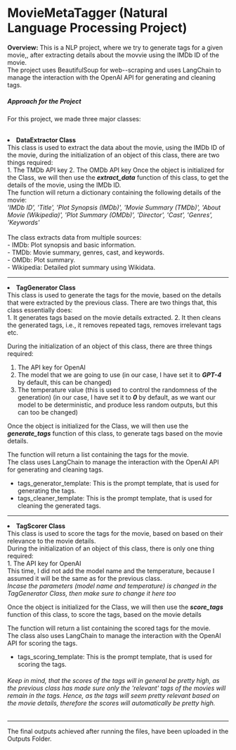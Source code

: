 <h1> MovieMetaTagger (Natural Language Processing Project) </h1>
        <p><strong>Overview:</strong> This is a NLP project, where we try to generate tags for a given movie,, after extracting details about the movvie using the IMDb ID of the movie. <br>
        The project uses BeautifulSoup for web--scraping and uses LangChain to manage the interaction with the OpenAI API for generating and cleaning tags.</p>
<h5> Approach for the Project</h5>
<p> For this project, we made three major classes: </p>

<br>
  <li> <b> DataExtractor Class </b> </li>
  This class is used to extract the data about the movie, using the IMDb ID of the movie, during the initialization of an object of this class, there are two things required:<br>
        1. The TMDb API key
        2. The OMDb API key
  Once the object is initialized for the Class, we will then use the <b><i>extract_data</i></b> function of this class, to get the details of the movie, using the IMDb ID.<br>
  The function will return a dictionary containing the following details of the movie: <br>
  <i>'IMDb ID', 'Title', 'Plot Synopsis (IMDb)', 'Movie Summary (TMDb)', 'About Movie (Wikipedia)', 'Plot Summary (OMDb)', 'Director', 'Cast', 'Genres', 'Keywords'</i>
  <br><br>
  The class extracts data from multiple sources:<br>
  - IMDb: Plot synopsis and basic information.<br>
  - TMDb: Movie summary, genres, cast, and keywords.<br>
  - OMDb: Plot summary.<br>
  - Wikipedia: Detailed plot summary using Wikidata. 
<hr>
<li> <b> TagGenerator Class </b> </li>
This class is used to generate the tags for the movie, based on the details that were extracted by the previous class. There are two things that, this class essentially does:<br>
        1. It generates tags based on the movie details extracted.
        2. It then cleans the generated tags, i.e., it removes repeated tags, removes irrelevant tags etc.

During the initialization of an object of this class, there are three things required:<br>
1. The API key for OpenAI<br>
2. The model that we are going to use (in our case, I have set it to <b><i>GPT-4</i></b> by default, this can be changed)<br>
3. The temperature value (this is used to control the randomness of the generation) (in our case, I have set it to <b><i>0</i></b> by default, as we want our model to be deterministic, and produce less random outputs, but this can too be changed)<br>

Once the object is initialized for the Class, we will then use the <b><i>generate_tags</i></b> function of this class, to generate tags based on the movie details.<br>

The function will return a list containing the tags for the movie. <br>
The class uses LangChain to manage the interaction with the OpenAI API for generating and cleaning tags.<br>

- tags_generator_template: This is the prompt template, that is used for generating the tags.
- tags_cleaner_template: This is the prompt template, that is used for cleaning the generated tags. 
<hr>
<li> <b> TagScorer Class </b> </li>
   This class is used to score the tags for the movie, based on based on their relevance to the movie details.<br>
        During the initialization of an object of this class, there is only one thing required:<br>
        1. The API key for OpenAI <br>
        This time, I did not add the model name and the temperature, because I assumed it will be the same as for the previous class.<br>
        <i> Incase the parameters (model name and temperature) is changed in the TagGenerator Class, then make sure to change it here too</i>

Once the object is initialized for the Class, we will then use the <b><i>score_tags</i></b> function of this class, to score the tags, based on the movie details<br>

The function will return a list containing the scored tags for the movie. <br>
The class also uses LangChain to manage the interaction with the OpenAI API for scoring the tags.<br>

- tags_scoring_template: This is the prompt template, that is used for scoring the tags.
<h6> Keep in mind, that the scores of the tags will in general be pretty high, as the previous class has made sure only the 'relevant' tags of the movies will remain in the tags.
Hence, as the tags will seem pretty relevant based on the movie details, therefore the scores will automatically be pretty high.</h6>
<hr>

The final outputs achieved after running the files, have been uploaded in the Outputs Folder.

